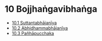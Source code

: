 

# 10 Bojjhaṅgavibhaṅga

* [10.1 Suttantabhājanīya](10/10.1.md)
* [10.2 Abhidhammabhājanīya](10/10.2.md)
* [10.3 Pañhāpucchaka](10/10.3.md)



